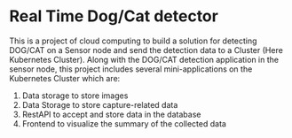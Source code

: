 # Real Time Dog/Cat detector 

This is a project of cloud computing to build a solution for detecting DOG/CAT on a Sensor node and send the detection data to a Cluster (Here Kubernetes Cluster).
Along with the DOG/CAT detection application in the sensor node, this project includes several mini-applications on the Kubernetes Cluster which are:

1. Data storage to store images
2. Data Storage to store capture-related data
3. RestAPI to accept and store data in the database
4. Frontend to visualize the summary of the collected data

